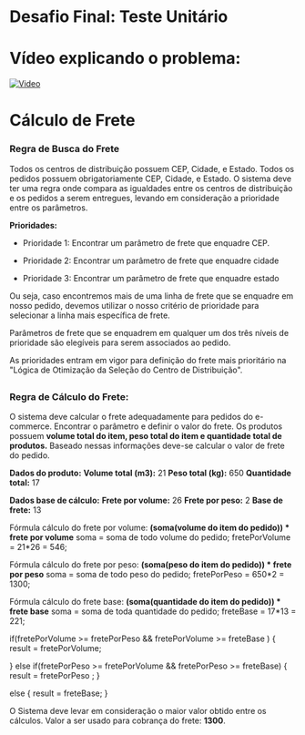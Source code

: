 # Desafio Final: Teste Unitário


# Vídeo explicando o problema:

[![Video](https://user-images.githubusercontent.com/32878844/201673996-1875d75b-8eed-463a-8fd4-e1c63bad39d8.jpg)](https://streamable.com/21xrj4)

# Cálculo de Frete

### Regra de Busca do Frete
Todos os centros de distribuição possuem CEP, Cidade, e Estado.
Todos os pedidos possuem obrigatoriamente CEP, Cidade, e Estado.
O sistema deve ter uma regra onde compara as igualdades entre os centros de distribuição e os pedidos a serem entregues, levando em consideração a prioridade entre os parâmetros.

**Prioridades:**  

 - Prioridade 1: Encontrar um parâmetro de frete que enquadre CEP.
   
 - Prioridade 2: Encontrar um parâmetro de frete que enquadre cidade  

 - Prioridade 3: Encontrar um parâmetro de frete que enquadre estado

Ou seja, caso encontremos mais de uma linha de frete que se enquadre em nosso pedido, devemos utilizar o nosso critério de prioridade para selecionar a linha mais específica de frete.

Parâmetros de frete que se enquadrem em qualquer um dos três níveis de prioridade são elegíveis para serem associados ao pedido.

As prioridades entram em vigor para definição do frete mais prioritário na "Lógica de Otimização da Seleção do Centro de Distribuição".

##

### Regra de Cálculo do Frete:
O sistema deve calcular o frete adequadamente para pedidos do e-commerce.
Encontrar o parâmetro e definir o valor do frete.
Os produtos possuem **volume total do item, peso total do item e quantidade total de produtos.** 
Baseado nessas informações deve-se calcular o  valor de frete do pedido.



**Dados do produto:**
**Volume total (m3):** 21
**Peso total (kg):** 650
**Quantidade total:** 17

**Dados base de cálculo:**
**Frete por volume:** 26
**Frete por peso:** 2
**Base de frete:** 13



Fórmula cálculo do frete por volume: 
**(soma(volume do item do pedido)) * frete por volume** 
soma = soma de todo volume do pedido;
fretePorVolume  = 21*26 = 546;

Fórmula cálculo do frete por peso: 
**(soma(peso do item do pedido)) * frete por peso** 
soma = soma de todo peso do pedido;
fretePorPeso  = 650*2 = 1300;

Fórmula cálculo do frete base: 
**(soma(quantidade do item do pedido)) * frete base** 
soma = soma de toda quantidade do pedido;
freteBase = 17*13 = 221;

if(fretePorVolume >= fretePorPeso && fretePorVolume >= freteBase ) {
	result = fretePorVolume;
	
} else if(fretePorPeso >= fretePorVolume && fretePorPeso  >= freteBase) {
	result = fretePorPeso ;
} 

else {
	result = freteBase;
}

O Sistema deve levar em consideração o maior valor obtido entre os cálculos.
Valor a ser usado para cobrança do frete: **1300**.


##
